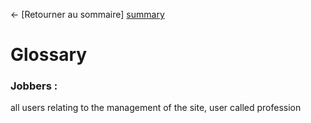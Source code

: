 ← [Retourner au sommaire] [summary]

# Glossary

### Jobbers :

all users relating to the management of the site, user called profession

[summary]: ../README.md

